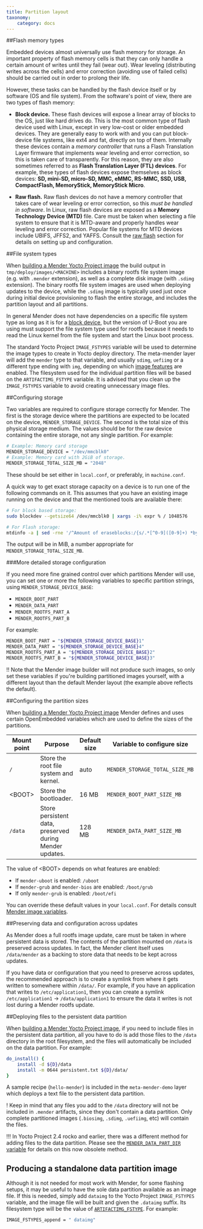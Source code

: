```yaml
---
title: Partition layout
taxonomy:
    category: docs
---
```


##Flash memory types

Embedded devices almost universally use flash memory for storage.
An important property of flash memory cells is that they can only
handle a certain amount of writes until they fail (wear out).
Wear leveling (distributing writes across the cells)
and error correction (avoiding use of failed cells) should be carried out
in order to prolong their life.

However, these tasks can be handled by the flash device itself
or by software (OS and file system). From the software's point of view,
there are two types of flash memory:

* **Block device.** These flash devices will expose a linear array of
blocks to the OS, just like hard drives do. This is the most common
type of flash device used with Linux, except in very low-cost or older embedded devices.
They are generally easy to work with and you can put block-device file systems,
like ext4 and fat, directly on top of them. Internally these devices contain
a *memory controller* that runs a Flash Translation Layer firmware that implements
wear leveling and error correction, so this is taken care of transparently. For this
reason, they are also sometimes referred to as **Flash Translation Layer (FTL) devices**.
For example, these types of flash devices expose themselves as block devices: **SD, mini-SD, micro-SD,
MMC, eMMC, RS-MMC, SSD, USB, CompactFlash, MemoryStick, MemoryStick Micro**.

* **Raw flash.** Raw flash devices do not have a memory controller that takes
care of wear leveling or error correction, so this *must be handled in
software*. In Linux, raw flash devices are exposed as a **Memory Technology
Device (MTD)** file. Care must be taken when selecting a file system to ensure
that it is MTD-aware and properly handles wear leveling and error correction.
Popular file systems for MTD devices include UBIFS, JFFS2, and YAFFS.
Consult the [raw flash](../raw-flash) section for details on setting up and
configuration.


##File system types

When [building a Mender Yocto Project image](../../../artifacts/yocto-project/building/building-yocto-image) the build output in `tmp/deploy/images/<MACHINE>` includes a binary rootfs file system image (e.g. with `.mender` extension), as well as a complete disk image (with `.sdimg` extension). The binary rootfs file system images are used when deploying updates to the device, while the `.sdimg` image is typically used just once during initial device provisioning to flash the entire storage, and includes the partition layout and all partitions.

In general Mender does not have dependencies on a specific file system type as long as it is for a [block device](#flash-memory-types), but the version of U-Boot you are using must support the file system type used for rootfs because it needs to read the Linux kernel from the file system and start the Linux boot process.

The standard Yocto Project `IMAGE_FSTYPES` variable will be used to determine the image types to create in Yocto deploy directory. The meta-mender layer will add the `mender` type to that variable, and usually `sdimg`, `uefiimg` or a different type ending with `img`, depending on which [image features](../../../artifacts/yocto-project/image-configuration/features#list-of-features)
 are enabled. The filesystem used for the individual partition files will be based on the `ARTIFACTIMG_FSTYPE` variable.  It is advised that you clean up the `IMAGE_FSTYPES` variable to avoid creating unnecessary image files.


##Configuring storage

Two variables are required to configure storage correctly for Mender. The first is the storage device where the partitions are expected to be located on the device, `MENDER_STORAGE_DEVICE`. The second is the total size of this physical storage medium. The values should be for the raw device containing the entire storage, not any single partition. For example:

```bash
# Example: Memory card storage
MENDER_STORAGE_DEVICE = "/dev/mmcblk0"
# Example: Memory card with 2GiB of storage.
MENDER_STORAGE_TOTAL_SIZE_MB = "2048"
```

These should be set either in `local.conf`, or preferably, in `machine.conf`.

A quick way to get exact storage capacity on a device is to run one of the following commands on it. This assumes that you have an existing image running on the device and that the mentioned tools are available there:

```bash
# For block based storage:
sudo blockdev --getsize64 /dev/mmcblk0 | xargs -i% expr % / 1048576

# For Flash storage:
mtdinfo -a | sed -rne '/^Amount of eraseblocks:/{s/.*[^0-9]([0-9]+) *bytes.*/\1/; p}' | awk '{s+=$0} END {print s}' | xargs -i% expr % / 1048576
```

The output will be in MiB, a number appropriate for `MENDER_STORAGE_TOTAL_SIZE_MB`.

###More detailed storage configuration

If you need more fine grained control over which partitions Mender will use, you can set one or more the following variables to specific partition strings, using `MENDER_STORAGE_DEVICE_BASE`:

* `MENDER_BOOT_PART`
* `MENDER_DATA_PART`
* `MENDER_ROOTFS_PART_A`
* `MENDER_ROOTFS_PART_B`

For example:

```bash
MENDER_BOOT_PART = "${MENDER_STORAGE_DEVICE_BASE}1"
MENDER_DATA_PART = "${MENDER_STORAGE_DEVICE_BASE}4"
MENDER_ROOTFS_PART_A = "${MENDER_STORAGE_DEVICE_BASE}2"
MENDER_ROOTFS_PART_B = "${MENDER_STORAGE_DEVICE_BASE}3"
```

!! Note that the Mender image builder will not produce such images, so only set these variables if you're building partitioned images yourself, with a different layout than the default Mender layout (the example above reflects the default).


##Configuring the partition sizes

When [building a Mender Yocto Project image](../../../artifacts/yocto-project/building/building-yocto-image) Mender defines and uses certain OpenEmbedded variables which are used to define the sizes of the partitions.

| Mount point  | Purpose                                                 | Default size | Variable to configure size     |
|--------------|---------------------------------------------------------|--------------|--------------------------------|
| `/`          | Store the root file system and kernel.                  | auto         | `MENDER_STORAGE_TOTAL_SIZE_MB` |
| &lt;BOOT&gt; | Store the bootloader.                                   | 16 MB        | `MENDER_BOOT_PART_SIZE_MB`     |
| `/data`      | Store persistent data, preserved during Mender updates. | 128 MB       | `MENDER_DATA_PART_SIZE_MB`     |

The value of &lt;BOOT&gt; depends on what features are enabled:
* If `mender-uboot` is enabled: `/uboot`
* If `mender-grub` and `mender-bios` are enabled: `/boot/grub`
* If only `mender-grub` is enabled: `/boot/efi`

You can override these default values in your `local.conf`. For details consult [Mender image variables](../../../artifacts/yocto-project/variables).


##Preserving data and configuration across updates

As Mender does a full rootfs image update, care must be taken in where persistent data is stored. The contents of the partition mounted on `/data` is preserved across updates. In fact, the Mender client itself uses `/data/mender` as a backing to store data that needs to be kept across updates.

If you have data or configuration that you need to preserve across updates, the recommended approach is to create a symlink from where it gets written to somewhere within `/data/`. For example, if you have an application that writes to `/etc/application1`, then you can create a symlink `/etc/application1` -> `/data/application1` to ensure the data it writes is not lost during a Mender rootfs update.

##Deploying files to the persistent data partition

When [building a Mender Yocto Project image](../../../artifacts/yocto-project/building/building-yocto-image), if you need to include files in the persistent data partition, all you have to do is add those files to the `/data` directory in the root filesystem, and the files will automatically be included on the data partition. For example:

```bash
do_install() {
    install -d ${D}/data
    install -m 0644 persistent.txt ${D}/data/
}
```

A sample recipe (`hello-mender`) is included in the `meta-mender-demo` layer which deploys a text file to the persistent data partition.

! Keep in mind that any files you add to the `/data` directory will not be included in `.mender` artifacts, since they don't contain a data partition. Only complete partitioned images (`.biosimg`, `.sdimg`, `.uefiimg`, etc) will contain the files.

!!! In Yocto Project 2.4 rocko and earlier, there was a different method for adding files to the data partition. Please see the [`MENDER_DATA_PART_DIR` variable](../../../artifacts/yocto-project/variables#mender_data_part_dir) for details on this now obsolete method.


## Producing a standalone data partition image

Although it is not needed for most work with Mender, for some flashing setups, it may be useful to have the sole data partition available as an image file. If this is needed, simply add `dataimg` to the Yocto Project `IMAGE_FSTYPES` variable, and the image file will be built and given the `.dataimg` suffix. Its filesystem type will be the value of [`ARTIFACTIMG_FSTYPE`](../../../artifacts/yocto-project/variables#artifactimg_fstype). For example:

```bash
IMAGE_FSTYPES_append = " dataimg"
```
